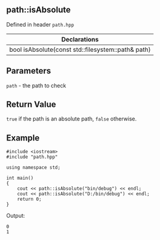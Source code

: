 ## path::isAbsolute
Defined in header `path.hpp`

| Declarations |
| --- |
| bool isAbsolute(const std::filesystem::path& path) |

## Parameters
`path` - the path to check

## Return Value
`true` if the path is an absolute path, `false` otherwise.

## Example
```
#include <iostream>
#include "path.hpp"

using namespace std;

int main()
{
    cout << path::isAbsolute("bin/debug") << endl;
    cout << path::isAbsolute("D:/bin/debug") << endl;
    return 0;
}
```
Output:
```
0
1
```
